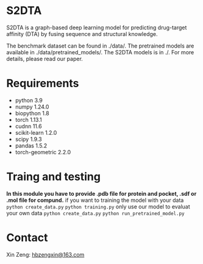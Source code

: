 # S2DTA
 S2DTA is a graph-based deep learning model for predicting drug-target affinity (DTA) by fusing sequence and structural knowledge. 

 The benchmark dataset can be found in ./data/. The pretrained models are available in ./data/pretrained_models/. The S2DTA models is in ./. For more details, please read our paper.
 
 # Requirements
 - python 3.9
- numpy 1.24.0
- biopython 1.8
- torch 1.13.1
- cudnn 11.6
- scikit-learn 1.2.0
- scipy 1.9.3
- pandas 1.5.2
- torch-geometric 2.2.0
 
 # Traing and testing
 
 **In this module you have to provide .pdb file for protein and pocket, .sdf or .mol file for compund.**
if you want to training the model with your data
`python create_data.py`
`python training.py`
only use our model to evaluat your own data
`python create_data.py`
`python run_pretrained_model.py`
 
 # Contact
 Xin Zeng: hbzengxin@163.com
